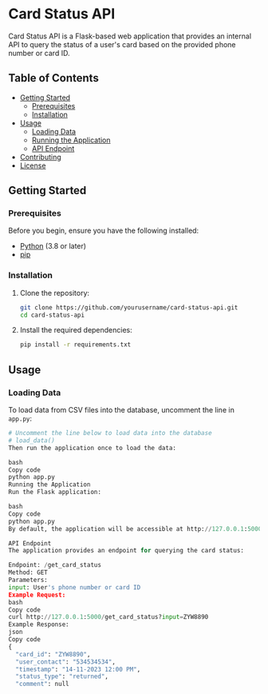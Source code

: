 # Card Status API

Card Status API is a Flask-based web application that provides an internal API to query the status of a user's card based on the provided phone number or card ID.

## Table of Contents
- [Getting Started](#getting-started)
  - [Prerequisites](#prerequisites)
  - [Installation](#installation)
- [Usage](#usage)
  - [Loading Data](#loading-data)
  - [Running the Application](#running-the-application)
  - [API Endpoint](#api-endpoint)
- [Contributing](#contributing)
- [License](#license)

## Getting Started

### Prerequisites

Before you begin, ensure you have the following installed:

- [Python](https://www.python.org/) (3.8 or later)
- [pip](https://pip.pypa.io/en/stable/)

### Installation

1. Clone the repository:

    ```bash
    git clone https://github.com/yourusername/card-status-api.git
    cd card-status-api
    ```

2. Install the required dependencies:

    ```bash
    pip install -r requirements.txt
    ```

## Usage

### Loading Data

To load data from CSV files into the database, uncomment the line in `app.py`:

```python
# Uncomment the line below to load data into the database
# load_data()
Then run the application once to load the data:

bash
Copy code
python app.py
Running the Application
Run the Flask application:

bash
Copy code
python app.py
By default, the application will be accessible at http://127.0.0.1:5000/.

API Endpoint
The application provides an endpoint for querying the card status:

Endpoint: /get_card_status
Method: GET
Parameters:
input: User's phone number or card ID
Example Request:
bash
Copy code
curl http://127.0.0.1:5000/get_card_status?input=ZYW8890
Example Response:
json
Copy code
{
  "card_id": "ZYW8890",
  "user_contact": "534534534",
  "timestamp": "14-11-2023 12:00 PM",
  "status_type": "returned",
  "comment": null
